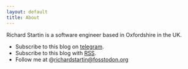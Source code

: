 ```yaml
---	
layout: default	
title: About	
---	
```


Richard Startin is a software engineer based in Oxfordshire in the UK.

* Subscribe to this blog on [telegram](https://t.me/s/richardstartinsblog).
* Subscribe to this blog with [RSS](https://richardstartin.github.io/feed.xml).
* Follow me at @richardstartin@fosstodon.org

